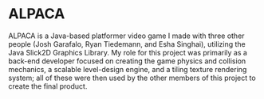 # ALPACA

ALPACA is a Java-based platformer video game I made with three other people (Josh Garafalo, Ryan Tiedemann, and Esha Singhai), utilizing the Java Slick2D Graphics Library. My role for this project was primarily as a back-end developer focused on creating the game physics and collision mechanics, a scalable level-design engine, and a tiling texture rendering system; all of these were then used by the other members of this project to create the final product.

